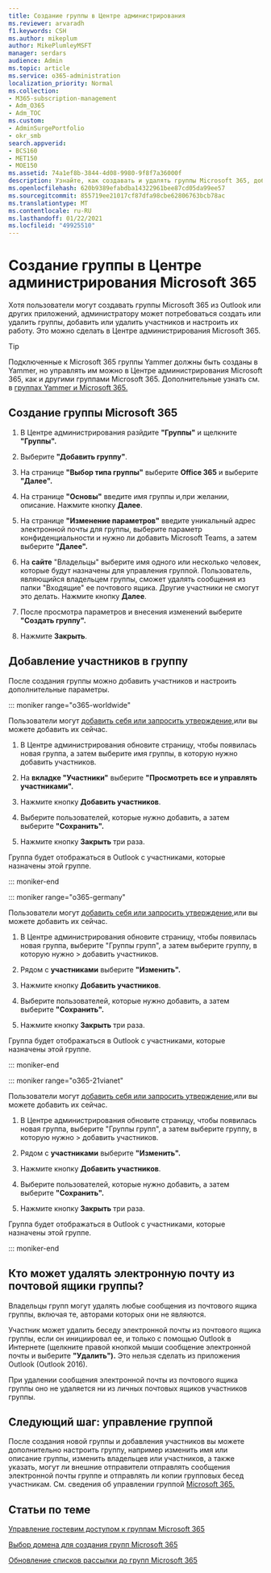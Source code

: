 ```yaml
---
title: Создание группы в Центре администрирования
ms.reviewer: arvaradh
f1.keywords: CSH
ms.author: mikeplum
author: MikePlumleyMSFT
manager: serdars
audience: Admin
ms.topic: article
ms.service: o365-administration
localization_priority: Normal
ms.collection:
- M365-subscription-management
- Adm_O365
- Adm_TOC
ms.custom:
- AdminSurgePortfolio
- okr_smb
search.appverid:
- BCS160
- MET150
- MOE150
ms.assetid: 74a1ef8b-3844-4d08-9980-9f8f7a36000f
description: Узнайте, как создавать и удалять группы Microsoft 365, добавлять и удалять участников групп, а также настраивать их работу.
ms.openlocfilehash: 620b9389efabdba14322961bee87cd05da99ee57
ms.sourcegitcommit: 855719ee21017cf87dfa98cbe62806763bcb78ac
ms.translationtype: MT
ms.contentlocale: ru-RU
ms.lasthandoff: 01/22/2021
ms.locfileid: "49925510"
---
```

# <a name="create-a-group-in-the-microsoft-365-admin-center"></a>Создание группы в Центре администрирования Microsoft 365
  
Хотя пользователи могут создавать группы Microsoft 365 из Outlook или других приложений, администратору может потребоваться создать или удалить группы, добавить или удалить участников и настроить их работу. Это можно сделать в Центре администрирования Microsoft 365. 

> [!TIP]
> Подключенные к Microsoft 365 группы Yammer должны быть созданы в Yammer, но управлять им можно в Центре администрирования Microsoft 365, как и другими группами Microsoft 365. Дополнительные узнать см. в [группах Yammer и Microsoft 365.](https://docs.microsoft.com/yammer/manage-yammer-groups/yammer-and-office-365-groups) 

## <a name="create-a-microsoft-365-group"></a>Создание группы Microsoft 365

1. В Центре администрирования разйдите **"Группы"** и щелкните **"Группы".**

2. Выберите **"Добавить группу"**.
  
3. На странице **"Выбор типа группы"** выберите **Office 365** и выберите **"Далее".**

4. На странице **"Основы"** введите имя группы и,при желании, описание. Нажмите кнопку **Далее**.
    
5. На странице **"Изменение параметров"** введите уникальный адрес электронной почты для группы, выберите параметр конфиденциальности и нужно ли добавить Microsoft Teams, а затем выберите **"Далее".**
    
6. На **сайте** "Владельцы" выберите имя одного или несколько человек, которые будут назначены для управления группой. Пользователь, являющийся владельцем группы, сможет удалять сообщения из папки "Входящие" ее почтового ящика. Другие участники не смогут это делать. Нажмите кнопку **Далее**.
    
7. После просмотра параметров и внесения изменений выберите **"Создать группу".**

8. Нажмите **Закрыть**.
    
## <a name="add-members-to-the-group"></a>Добавление участников в группу

После создания группы можно добавить участников и настроить дополнительные параметры.

::: moniker range="o365-worldwide"

Пользователи могут [добавить себя или запросить утверждение,](https://support.microsoft.com/office/2e59e19c-b872-44c8-ae84-0acc4b79c45d)или вы можете добавить их сейчас.

1. В Центре администрирования обновите страницу, чтобы появилась новая группа, а затем выберите имя группы, в которую нужно добавить участников.
    
2. На **вкладке "Участники"** выберите **"Просмотреть все и управлять участниками".**

3. Нажмите кнопку **Добавить участников**.
    
4. Выберите пользователей, которые нужно добавить, а затем выберите **"Сохранить".**
    
5. Нажмите кнопку **Закрыть** три раза. 
    
Группа будет отображаться в Outlook с участниками, которые назначены этой группе.

::: moniker-end

::: moniker range="o365-germany"

Пользователи могут [добавить себя или запросить утверждение,](https://support.microsoft.com/office/2e59e19c-b872-44c8-ae84-0acc4b79c45d)или вы можете добавить их сейчас.
1. В Центре администрирования обновите страницу,  чтобы появилась новая группа, выберите "Группы групп", а затем выберите группу, в которую нужно \> <a href="https://go.microsoft.com/fwlink/p/?linkid=2052855" target="_blank"></a>добавить участников.
    
2. Рядом с **участниками** выберите **"Изменить".**
3. Нажмите кнопку **Добавить участников**.
    
4. Выберите пользователей, которые нужно добавить, а затем выберите **"Сохранить".**
    
5. Нажмите кнопку **Закрыть** три раза. 
    
Группа будет отображаться в Outlook с участниками, которые назначены этой группе.
  
::: moniker-end

::: moniker range="o365-21vianet"

Пользователи могут [добавить себя или запросить утверждение,](https://support.microsoft.com/office/2e59e19c-b872-44c8-ae84-0acc4b79c45d)или вы можете добавить их сейчас.
1. В Центре администрирования обновите страницу,  чтобы появилась новая группа, выберите "Группы групп", а затем выберите группу, в которую нужно \> <a href="https://go.microsoft.com/fwlink/p/?linkid=2052855" target="_blank"></a>добавить участников.
    
2. Рядом с **участниками** выберите **"Изменить".**
3. Нажмите кнопку **Добавить участников**.
    
4. Выберите пользователей, которые нужно добавить, а затем выберите **"Сохранить".**
    
5. Нажмите кнопку **Закрыть** три раза. 
    
Группа будет отображаться в Outlook с участниками, которые назначены этой группе.
  
::: moniker-end

## <a name="who-can-delete-email-from-the-group-inbox"></a>Кто может удалять электронную почту из почтовой ящики группы?

Владельцы групп могут удалять любые сообщения из почтового ящика группы, включая те, авторами которых они не являются.
  
Участник может удалить беседу электронной почты из почтового ящика группы, если он инициировал ее, и только с помощью Outlook в Интернете (щелкните правой кнопкой мыши сообщение электронной почты и выберите **"Удалить").** Это нельзя сделать из приложения Outlook (Outlook 2016).
  
При удалении сообщения электронной почты из почтового ящика группы оно не удаляется ни из личных почтовых ящиков участников группы.

## <a name="next-step-manage-your-group"></a>Следующий шаг: управление группой

После создания новой группы и добавления участников вы можете дополнительно настроить группу, например изменить имя или описание группы, изменить владельцев или участников, а также указать, могут ли внешние отправители отправлять сообщения электронной почты группе и отправлять ли копии групповых бесед участникам. См. сведения об управлении группой [Microsoft 365.](manage-groups.md)

## <a name="related-articles"></a>Статьи по теме

[Управление гостевим доступом к группам Microsoft 365](https://support.microsoft.com/office/bfc7a840-868f-4fd6-a390-f347bf51aff6)

[Выбор домена для создания групп Microsoft 365](choose-domain-to-create-groups.md)

[Обновление списков рассылки до групп Microsoft 365](../manage/upgrade-distribution-lists.md)

